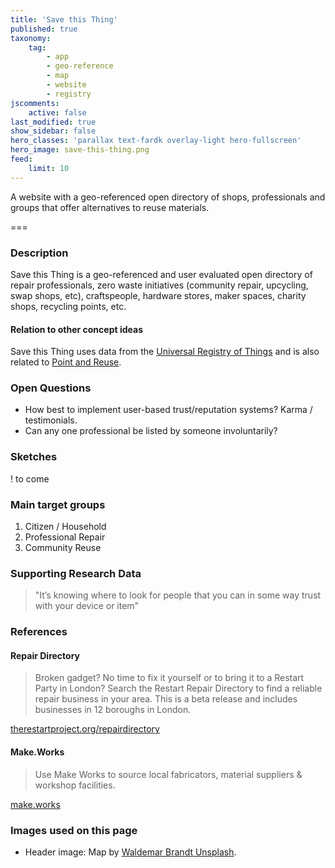 ```yaml
---
title: 'Save this Thing'
published: true
taxonomy:
    tag:
        - app
        - geo-reference
        - map
        - website
        - registry
jscomments:
    active: false
last_modified: true
show_sidebar: false
hero_classes: 'parallax text-fardk overlay-light hero-fullscreen'
hero_image: save-this-thing.png
feed:
    limit: 10
---
```


A website with a geo-referenced open directory of shops, professionals and groups that offer alternatives to reuse materials.

===

### Description

Save this Thing is a geo-referenced and user evaluated open directory of repair professionals, zero waste initiatives (community repair, upcycling, swap shops, etc), craftspeople, hardware stores, maker spaces, charity shops, recycling points, etc.

#### Relation to other concept ideas

Save this Thing uses data from the [Universal Registry of Things](../universal-registry-things) and is also related to [Point and Reuse](../pont-reuse).

### Open Questions

- How best to implement user-based trust/reputation systems? Karma / testimonials.
- Can any one professional be listed by someone involuntarily?

### Sketches

! to come

### Main target groups

1. Citizen / Household
1. Professional Repair
1. Community Reuse

### Supporting Research Data

> "It’s knowing where to look for people that you can in some way trust with your device or item"

### References

#### Repair Directory

> Broken gadget? No time to fix it yourself or to bring it to a Restart Party in London? Search the Restart Repair Directory to find a reliable repair business in your area. This is a beta release and includes businesses in 12 boroughs in London.

[therestartproject.org/repairdirectory](https://therestartproject.org/repairdirectory/)

#### Make.Works

> Use Make Works to source local fabricators, material suppliers & workshop facilities.

[make.works](https://make.works/)

### Images used on this page

* Header image: Map by [Waldemar Brandt Unsplash](https://unsplash.com/photos/aHZF4sz0YNw).
